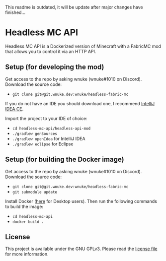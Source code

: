 This readme is outdated, it will be update after major changes have finished...


# Headless MC API

Headless MC API is a Dockerized version of Minecraft with a FabricMC mod that allows you to control it via an HTTP API.

## Setup (for developing the mod)

Get access to the repo by asking wnuke (wnuke#1010 on Discord).
Download the source code:

- `git clone git@git.wnuke.dev:wnuke/headless-fabric-mc`

If you do not have an IDE you should download one, I recommend [IntelliJ IDEA CE](https://www.jetbrains.com/idea/).

Import the project to your IDE of choice:

- `cd headless-mc-api/headless-api-mod`
- `./gradlew genSources`
- `./gradlew openIdea` for IntelliJ IDEA
- `./gradlew eclipse` for Eclipse

## Setup (for building the Docker image)

Get access to the repo by asking wnuke (wnuke#1010 on Discord).
Download the source code:

- `git clone git@git.wnuke.dev:wnuke/headless-fabric-mc`
- `git submodule update`

Install Docker ([here](https://www.docker.com/products/docker-desktop) for Desktop users).
Then run the following commands to build the image:

- `cd headless-mc-api`
- `docker build .`

## License

This project is available under the GNU GPLv3. Please read the [license file](/LICENSE) for more information.
